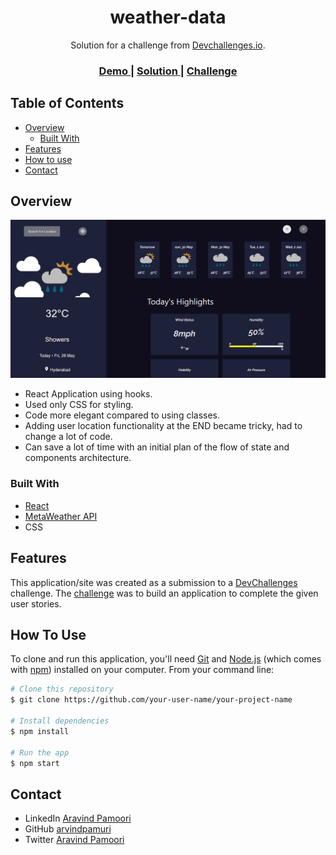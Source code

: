 <!-- Please update value in the {}  -->

<h1 align="center">weather-data</h1>

<div align="center">
   Solution for a challenge from  <a href="http://devchallenges.io" target="_blank">Devchallenges.io</a>.
</div>

<div align="center">
  <h3>
    <a href="https://weatherapp-arvindpamuri.netlify.app/">
      Demo
    </a>
    <span> | </span>
    <a href="https://github.com/arvindpamuri/weather-data/">
      Solution
    </a>
    <span> | </span>
    <a href="https://devchallenges.io/challenges/mM1UIenRhK808W8qmLWv">
      Challenge
    </a>
  </h3>
</div>

<!-- TABLE OF CONTENTS -->

## Table of Contents

- [Overview](#overview)
  - [Built With](#built-with)
- [Features](#features)
- [How to use](#how-to-use)
- [Contact](#contact)

<!-- OVERVIEW -->

## Overview

![screenshot](https://github.com/arvindpamuri/weather-data/blob/main/2021-05-28_10-36-35.png)

- React Application using hooks.
- Used only CSS for styling.
- Code more elegant compared to using classes.
- Adding user location functionality at the END became tricky, had to change a lot of code.
- Can save a lot of time with an initial plan of the flow of state and components architecture.

### Built With

<!-- This section should list any major frameworks that you built your project using. Here are a few examples.-->

- [React](https://reactjs.org/)
- [MetaWeather API](https://www.metaweather.com/api/)
- CSS

## Features

<!-- List the features of your application or follow the template. Don't share the figma file here :) -->

This application/site was created as a submission to a [DevChallenges](https://devchallenges.io/challenges) challenge. The [challenge](https://devchallenges.io/challenges/mM1UIenRhK808W8qmLWv) was to build an application to complete the given user stories.

## How To Use

<!-- Example: -->

To clone and run this application, you'll need [Git](https://git-scm.com) and [Node.js](https://nodejs.org/en/download/) (which comes with [npm](http://npmjs.com)) installed on your computer. From your command line:

```bash
# Clone this repository
$ git clone https://github.com/your-user-name/your-project-name

# Install dependencies
$ npm install

# Run the app
$ npm start
```


## Contact

- LinkedIn [Aravind Pamoori](https://www.linkedin.com/in/aravind-pamoori-7890b0129/)
- GitHub [arvindpamuri](https://{github.com/your-usermame})
- Twitter [Aravind Pamoori](https://{twitter.com/naivephilosopy})
